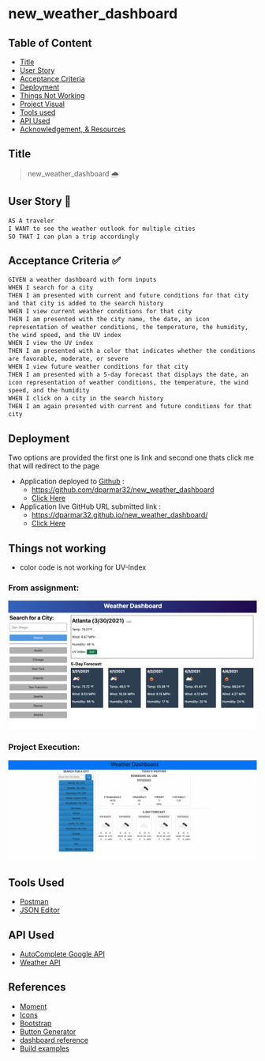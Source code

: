 # new_weather_dashboard
## Table of Content
- [Title](#title)
- [User Story](#user-story)
- [Acceptance Criteria](#acceptance-criteria)
- [Deployment](#deployment)
- [Things Not Working](#things-not-working)
- [Project Visual](#project-visual)
- [Tools used](#tools-used)
- [API Used](#api-used)
- [Acknowledgement, & Resources](acknowledgement-and-resources)

## Title

> new_weather_dashboard 🌧️ 


## User Story 📖

```
AS A traveler
I WANT to see the weather outlook for multiple cities
SO THAT I can plan a trip accordingly
```

## Acceptance Criteria ✅

```
GIVEN a weather dashboard with form inputs
WHEN I search for a city
THEN I am presented with current and future conditions for that city and that city is added to the search history
WHEN I view current weather conditions for that city
THEN I am presented with the city name, the date, an icon representation of weather conditions, the temperature, the humidity, the wind speed, and the UV index
WHEN I view the UV index
THEN I am presented with a color that indicates whether the conditions are favorable, moderate, or severe
WHEN I view future weather conditions for that city
THEN I am presented with a 5-day forecast that displays the date, an icon representation of weather conditions, the temperature, the wind speed, and the humidity
WHEN I click on a city in the search history
THEN I am again presented with current and future conditions for that city
```
## Deployment

Two options are provided the first one is link and second one thats click me that will redirect to the page

- Application deployed to [Github](https://github.com/) :
  - https://github.com/dparmar32/new_weather_dashboard
  - [Click Here](https://github.com/dparmar32/new_weather_dashboard)
- Application live GitHub URL submitted link :
  - https://dparmar32.github.io/new_weather_dashboard/
  - [Click Here](https://dparmar32.github.io/new_weather_dashboard/)

## Things not working
 - color code is not working for UV-Index

### From assignment:

![Weather](./assets/images/06-server-side-apis-homework-demo.png)

### Project Execution:
![Weather Project](./assets/images/weather_dashboard.png)

## Tools Used
- [Postman](https://www.postman.com/)
- [JSON Editor](https://jsoneditoronline.org/)

## API Used
- [AutoComplete Google API](https://developers.google.com/maps/documentation/javascript/examples/places-placeid-finder)
- [Weather API](https://openweathermap.org/api)

## References

- [Moment](https://momentjs.com/?utm_source=cdnjs&utm_medium=cdnjs_link&utm_campaign=cdnjs_library)
- [Icons](https://icons.getbootstrap.com/)
- [Bootstrap](https://getbootstrap.com/docs/5.1/getting-started/introduction/)
- [Button Generator](https://css3buttongenerator.com/)
- [dashboard reference](https://pixinvent.com/modern-admin-clean-bootstrap-4-dashboard-html-template/html/ltr/horizontal-menu-template/card-weather.html)
- [Build examples](https://www.studytonight.com/post/how-to-build-a-weather-app-using-javascript-for-complete-beginners)